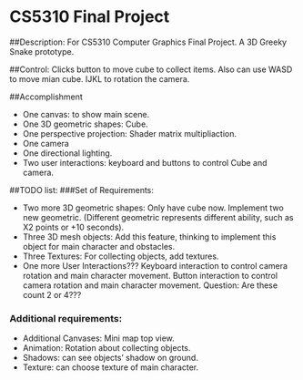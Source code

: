 # CS5310 Final Project

##Description:
For CS5310 Computer Graphics Final Project.
A 3D Greeky Snake prototype.

##Control:
Clicks button to move cube to collect items.
Also can use WASD to move mian cube.
IJKL to rotation the camera.

##Accomplishment
- One canvas: to show main scene.
- One 3D geometric shapes: Cube.
- One perspective projection: Shader matrix multipliaction.
- One camera
- One directional lighting.
- Two user interactions: keyboard and buttons to control Cube and camera.

##TODO list:
###Set of Requirements:
- Two more 3D geometric shapes: Only have cube now. Implement two new geometric. (Different geometric represents different ability, such as X2 points or +10 seconds).
- Three 3D mesh objects: Add this feature, thinking to implement this object for main character and obstacles.
- Three Textures: For collecting objects, add textures.
- One more User Interactions???
Keyboard interaction to control camera rotation and main character movement.
Button interaction to control camera rotation and main character movement.
Question: Are these count 2 or 4???

### Additional requirements:
- Additional Canvases: Mini map top view.
- Animation: Rotation about collecting objects.
- Shadows: can see objects’ shadow on ground.
- Texture: can choose texture of main character.
